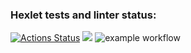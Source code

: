 ### Hexlet tests and linter status:
[![Actions Status](https://github.com/Maskane/frontend-project-lvl1/workflows/hexlet-check/badge.svg)](https://github.com/Maskane/frontend-project-lvl1/actions)
<a href="https://codeclimate.com/github/codeclimate/codeclimate/maintainability"><img src="https://api.codeclimate.com/v1/badges/a99a88d28ad37a79dbf6/maintainability" /></a>
![example workflow](https://github.com/github/docs/actions/workflows/main.yml/badge.svg)
